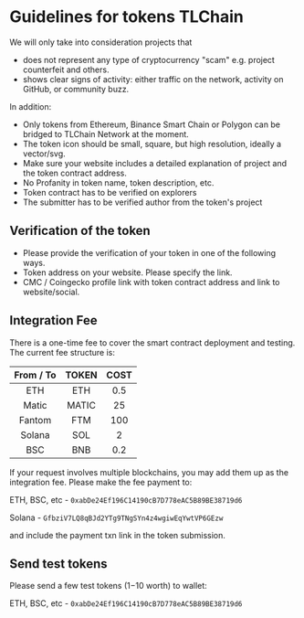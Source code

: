 # Guidelines for tokens TLChain

We will only take into consideration projects that
- does not represent any type of cryptocurrency "scam" e.g. project counterfeit and others.
- shows clear signs of activity: either traffic on the network, activity on GitHub, or community buzz.

In addition:

- Only tokens from Ethereum, Binance Smart Chain or Polygon can be bridged to TLChain Network at the moment.
- The token icon should be small, square, but high resolution, ideally a vector/svg.
- Make sure your website includes a detailed explanation of project and the token contract address.
- No Profanity in token name, token description, etc.
- Token contract has to be verified on explorers
- The submitter has to be verified author from the token's project

## Verification of the token

- Please provide the verification of your token in one of the following ways.
- Token address on your website. Please specify the link.
- CMC / Coingecko profile link with token contract address and link to website/social.

## Integration Fee

There is a one-time fee to cover the smart contract deployment and testing. The current fee structure is:

| From / To | TOKEN | COST |
| :---: | :---: | :---: |
| ETH| ETH | 0.5 |
| Matic| MATIC | 25 |
| Fantom| FTM | 100 |
| Solana| SOL | 2 |
| BSC| BNB | 0.2 |

If your request involves multiple blockchains, you may add them up as the integration fee.
Please make the fee payment to:

ETH, BSC, etc - ```0xabDe24Ef196C14190cB7D778eAC5B89BE38719d6```

Solana - ```GfbziV7LQ8qBJd2YTg9TNgSYn4z4wgiwEqYwtVP6GEzw``` 

and include the payment txn link in the token submission.

## Send test tokens

Please send a few test tokens ($1-$10 worth) to wallet: 

ETH, BSC, etc - ```0xabDe24Ef196C14190cB7D778eAC5B89BE38719d6```


